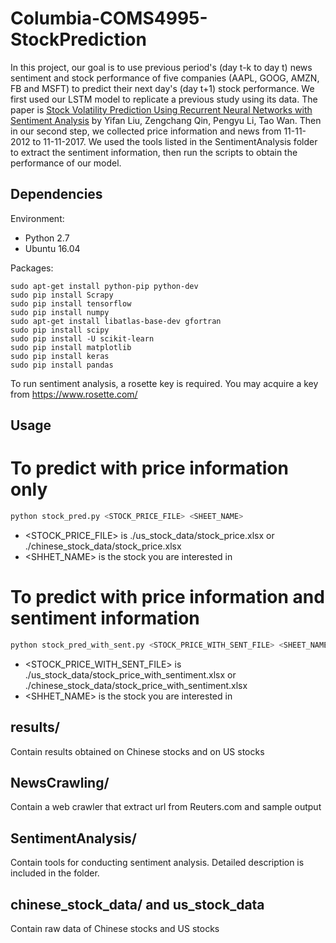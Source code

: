 # Columbia-COMS4995-StockPrediction
In this project, our goal is to use previous period's (day t-k to day t) news sentiment and stock performance of five companies (AAPL, GOOG, AMZN, FB and MSFT) to predict their next day's (day t+1) stock performance. We first used our LSTM model to replicate a previous study using its data. The paper is [Stock Volatility Prediction Using Recurrent Neural Networks with Sentiment Analysis](https://arxiv.org/abs/1705.02447) by Yifan Liu, Zengchang Qin, Pengyu Li, Tao Wan. Then in our second step, we collected price information and news from 11-11-2012 to 11-11-2017. We used the tools listed in the SentimentAnalysis folder to extract the sentiment information, then run the scripts to obtain the performance of our model.

## Dependencies
Environment:
- Python 2.7
- Ubuntu 16.04

Packages:
```
sudo apt-get install python-pip python-dev
sudo pip install Scrapy
sudo pip install tensorflow
sudo pip install numpy
sudo apt-get install libatlas-base-dev gfortran
sudo pip install scipy
sudo pip install -U scikit-learn
sudo pip install matplotlib
sudo pip install keras
sudo pip install pandas
```
To run sentiment analysis, a rosette key is required. You may acquire a key from https://www.rosette.com/

## Usage
# To predict with price information only
```python
python stock_pred.py <STOCK_PRICE_FILE> <SHEET_NAME>
```
* <STOCK_PRICE_FILE> is ./us_stock_data/stock_price.xlsx or ./chinese_stock_data/stock_price.xlsx
* <SHHET_NAME> is the stock you are interested in

# To predict with price information and sentiment information
``` python
python stock_pred_with_sent.py <STOCK_PRICE_WITH_SENT_FILE> <SHEET_NAME>
```
* <STOCK_PRICE_WITH_SENT_FILE> is ./us_stock_data/stock_price_with_sentiment.xlsx or ./chinese_stock_data/stock_price_with_sentiment.xlsx
* <SHHET_NAME> is the stock you are interested in

## results/
Contain results obtained on Chinese stocks and on US stocks

## NewsCrawling/
Contain a web crawler that extract url from Reuters.com and sample output

## SentimentAnalysis/
Contain tools for conducting sentiment analysis. Detailed description is included in the folder.

## chinese_stock_data/ and us_stock_data
Contain raw data of Chinese stocks and US stocks
